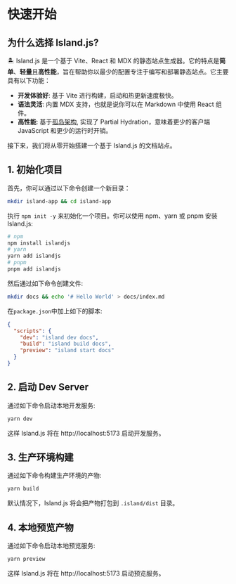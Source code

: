 # 快速开始

## 为什么选择 Island.js?

🏝️ Island.js 是一个基于 Vite、React 和 MDX 的静态站点生成器。它的特点是**简单**、**轻量**且**高性能**，旨在帮助你以最少的配置专注于编写和部署静态站点。它主要具有以下功能：

- **开发体验好**: 基于 Vite 进行构建，启动和热更新速度极快。
- **语法灵活**: 内置 MDX 支持，也就是说你可以在 Markdown 中使用 React 组件。
- **高性能**: 基于[孤岛架构](https://jasonformat.com/islands-architecture/), 实现了 Partial Hydration，意味着更少的客户端 JavaScript 和更少的运行时开销。

接下来，我们将从零开始搭建一个基于 Island.js 的文档站点。

## 1. 初始化项目

首先，你可以通过以下命令创建一个新目录：

```bash
mkdir island-app && cd island-app
```

执行 `npm init -y` 来初始化一个项目。你可以使用 npm、yarn 或 pnpm 安装 Island.js:

```bash
# npm
npm install islandjs
# yarn
yarn add islandjs
# pnpm
pnpm add islandjs
```

然后通过如下命令创建文件:

```bash
mkdir docs && echo '# Hello World' > docs/index.md
```

在`package.json`中加上如下的脚本:

```json
{
  "scripts": {
    "dev": "island dev docs",
    "build": "island build docs",
    "preview": "island start docs"
  }
}
```

## 2. 启动 Dev Server

通过如下命令启动本地开发服务:

```bash
yarn dev
```

这样 Island.js 将在 http://localhost:5173 启动开发服务。

## 3. 生产环境构建

通过如下命令构建生产环境的产物:

```bash
yarn build
```

默认情况下，Island.js 将会把产物打包到 `.island/dist` 目录。

## 4. 本地预览产物

通过如下命令启动本地预览服务:

```bash
yarn preview
```

这样 Island.js 将在 http://localhost:5173 启动预览服务。
